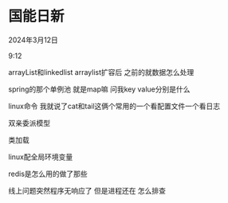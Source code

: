 # 国能日新

2024年3月12日

9:12

arrayList和linkedlist arraylist扩容后 之前的就数据怎么处理

spring的那个单例池 就是map嘛 问我key value分别是什么

linux命令 我就说了cat和tail这俩个常用的一个看配置文件一个看日志

双亲委派模型

类加载

linux配全局环境变量

redis是怎么用的做了那些

线上问题突然程序无响应了 但是进程还在 怎么排查
